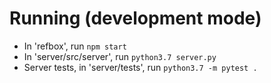 # Running (development mode)
* In 'refbox', run `npm start`
* In 'server/src/server', run `python3.7 server.py`
* Server tests, in 'server/tests', run `python3.7 -m pytest .`
